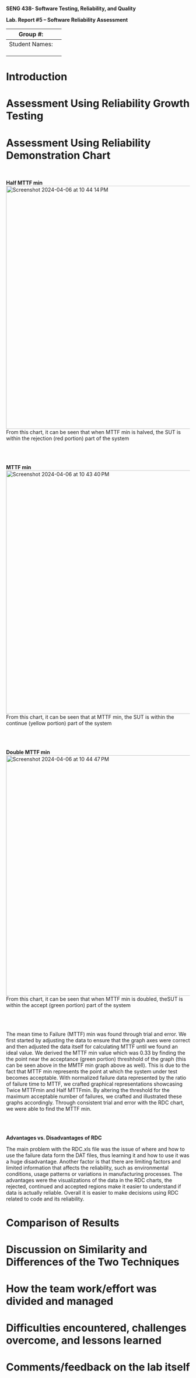 **SENG 438- Software Testing, Reliability, and Quality**

**Lab. Report \#5 – Software Reliability Assessment**

| Group \#:       |   |
|-----------------|---|
| Student Names:  |   |
|                 |   |
|                 |   |
|                 |   |

# Introduction

# 

# Assessment Using Reliability Growth Testing 

# Assessment Using Reliability Demonstration Chart 
</br>

**Half MTTF min**
</br>
<img width="664" alt="Screenshot 2024-04-06 at 10 44 14 PM" src="https://github.com/Sureuba/SENG-438-The-Amazing-Group-4/assets/113148202/b15b5edf-8b58-42d4-a644-1c0659d387c8">
</br>
From this chart, it can be seen that when MTTF min is halved, the SUT is within the rejection (red portion) part of the system



</br>
</br>

**MTTF min**
</br>
<img width="665" alt="Screenshot 2024-04-06 at 10 43 40 PM" src="https://github.com/Sureuba/SENG-438-The-Amazing-Group-4/assets/113148202/321fe67b-7540-4bec-a7a0-f493cb7c6bdf">
</br>
From this chart, it can be seen that at MTTF min, the SUT is within the continue (yellow portion) part of the system

</br>
</br>

**Double MTTF min**
</br>
<img width="657" alt="Screenshot 2024-04-06 at 10 44 47 PM" src="https://github.com/Sureuba/SENG-438-The-Amazing-Group-4/assets/113148202/81aafacf-a8df-40ae-a51b-12690b4b2bde">
</br>
From this chart, it can be seen that when MTTF min is doubled, theSUT is within the accept (green portion) part of the system

</br>
</br>

The mean time to Failure (MTTF) min was found through trial and error. We first started by adjusting the data to ensure that the graph axes were correct and then adjusted the data itself for calculating MTTF until we found an ideal value. We derived the MTTF min value which was 0.33 by finding the the point near the acceptance (green portion) threshhold of the graph  (this can be seen above in the MMTF min graph above as well). This is due to the fact that MTTF min represents the point at which the system under test becomes acceptable. With normalized failure data represented by the ratio of failure time to MTTF, we crafted graphical representations showcasing Twice MTTFmin and Half MTTFmin. By altering the threshold for the maximum acceptable number of failures, we crafted and illustrated these graphs accordingly. Through consistent trial and error with the RDC chart, we were able to find the MTTF min.

</br>
</br>

**Advantages vs. Disadvantages of RDC**

The main problem with the RDC.xls file was the issue of where and how to use the failure data form the DAT files, thus learning it and how to use it was a huge disadvantage. Another factor is that there are limiting factors and limited information that affects the reliability, such as environmental conditions, usage patterns or variations in manufacturing processes.
The advantages were the visualizations of the data in the RDC charts, the rejected, continued and accepted regions make it easier to understand if data is actually reliable. Overall it is easier to make decisions using RDC related to code and its reliability.

# 

# Comparison of Results

# Discussion on Similarity and Differences of the Two Techniques

# How the team work/effort was divided and managed

# 

# Difficulties encountered, challenges overcome, and lessons learned

# Comments/feedback on the lab itself
